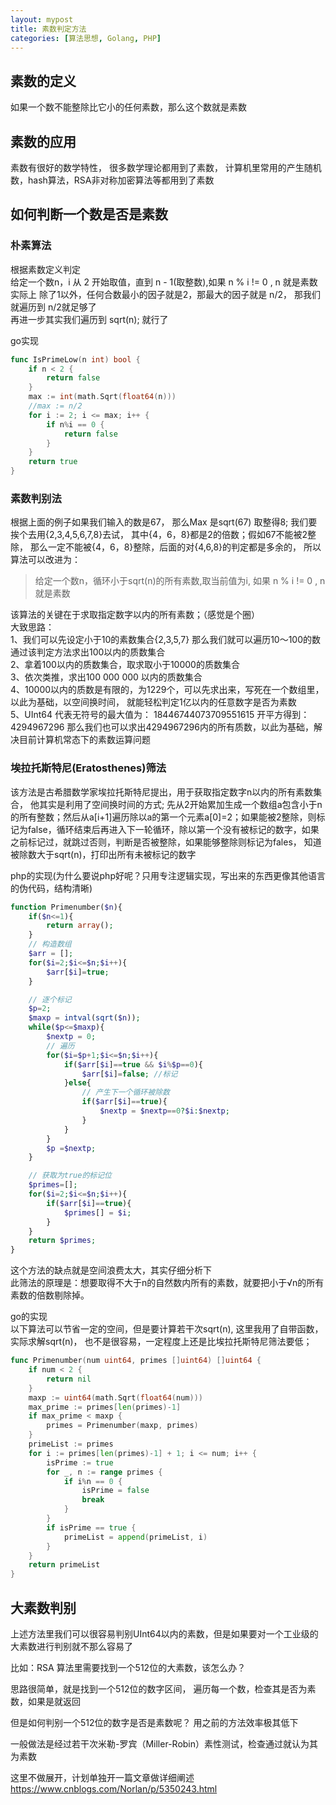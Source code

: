 ```yaml
---
layout: mypost
title: 素数判定方法
categories: [算法思想, Golang, PHP]
---
```


## 素数的定义
如果一个数不能整除比它小的任何素数，那么这个数就是素数

## 素数的应用
素数有很好的数学特性， 很多数学理论都用到了素数， 计算机里常用的产生随机数，hash算法，RSA非对称加密算法等都用到了素数

## 如何判断一个数是否是素数
### 朴素算法
根据素数定义判定  
给定一个数n，i 从 2 开始取值，直到 n - 1(取整数),如果 n % i != 0 , n 就是素数  
实际上 除了1以外，任何合数最小的因子就是2，那最大的因子就是 n/2， 那我们就遍历到 n/2就足够了  
再进一步其实我们遍历到 sqrt(n); 就行了

go实现
````go
func IsPrimeLow(n int) bool {
	if n < 2 {
		return false
	}
	max := int(math.Sqrt(float64(n)))
    //max := n/2
	for i := 2; i <= max; i++ {
		if n%i == 0 {
			return false
		}
	}
	return true
}
````
### 素数判别法  

根据上面的例子如果我们输入的数是67， 那么Max 是sqrt(67) 取整得8; 我们要挨个去用{2,3,4,5,6,7,8}去试， 其中{4，6，8}都是2的倍数；假如67不能被2整除， 那么一定不能被{4，6，8}整除，后面的对{4,6,8}的判定都是多余的， 所以算法可以改进为：  

> 给定一个数n，循环小于sqrt(n)的所有素数,取当前值为i, 如果 n % i != 0 , n 就是素数  

该算法的关键在于求取指定数字以内的所有素数；（感觉是个圈）  
大致思路：  
1、我们可以先设定小于10的素数集合{2,3,5,7} 那么我们就可以遍历10～100的数 通过该判定方法求出100以内的质数集合  
2、拿着100以内的质数集合，取求取小于10000的质数集合  
3、依次类推，求出100 000 000 以内的质数集合  
4、10000以内的质数是有限的，为1229个，可以先求出来，写死在一个数组里，以此为基础，以空间换时间， 就能轻松判定1亿以内的任意数字是否为素数  
5、UInt64 代表无符号的最大值为： 18446744073709551615 开平方得到：4294967296 那么我们也可以求出4294967296内的所有质数，以此为基础，解决目前计算机常态下的素数运算问题

### 埃拉托斯特尼(Eratosthenes)筛法
该方法是古希腊数学家埃拉托斯特尼提出，用于获取指定数字n以内的所有素数集合， 他其实是利用了空间换时间的方式;  先从2开始累加生成一个数组a包含小于n的所有整数；然后从a[i+1]遍历除以a的第一个元素a[0]=2；如果能被2整除，则标记为false，循环结束后再进入下一轮循环，除以第一个没有被标记的数字，如果之前标记过，就跳过否则，判断是否被整除，如果能够整除则标记为fales， 知道被除数大于sqrt(n)，打印出所有未被标记的数字  

php的实现(为什么要说php好呢？只用专注逻辑实现，写出来的东西更像其他语言的伪代码，结构清晰)
````php
function Primenumber($n){
	if($n<=1){
		return array();
	}
    // 构造数组
    $arr = [];
	for($i=2;$i<=$n;$i++){
		$arr[$i]=true;
	}

    // 逐个标记
	$p=2;
    $maxp = intval(sqrt($n));
	while($p<=$maxp){
		$nextp = 0;
        // 遍历
		for($i=$p+1;$i<=$n;$i++){
			if($arr[$i]==true && $i%$p==0){
				$arr[$i]=false; //标记
			}else{
                // 产生下一个循环被除数
				if($arr[$i]==true){
					$nextp = $nextp==0?$i:$nextp;
				}			
			}
		}
		$p =$nextp;
	}

    // 获取为true的标记位
	$primes=[];
	for($i=2;$i<=$n;$i++){
		if($arr[$i]==true){
			$primes[] = $i;
		}
	}
	return $primes;
}
````

这个方法的缺点就是空间浪费太大，其实仔细分析下  
此筛法的原理是：想要取得不大于n的自然数内所有的素数，就要把小于√n的所有素数的倍数剔除掉。

go的实现  
以下算法可以节省一定的空间，但是要计算若干次sqrt(n), 这里我用了自带函数，实际求解sqrt(n)， 也不是很容易，一定程度上还是比埃拉托斯特尼筛法要低； 
````go
func Primenumber(num uint64, primes []uint64) []uint64 {
	if num < 2 {
		return nil
	}
	maxp := uint64(math.Sqrt(float64(num)))
	max_prime := primes[len(primes)-1]
	if max_prime < maxp {
		primes = Primenumber(maxp, primes)
	}
	primeList := primes
	for i := primes[len(primes)-1] + 1; i <= num; i++ {
		isPrime := true
		for _, n := range primes {
			if i%n == 0 {
				isPrime = false
				break
			}
		}
		if isPrime == true {
			primeList = append(primeList, i)
		}
	}
	return primeList
}
````

## 大素数判别
上述方法里我们可以很容易判别UInt64以内的素数，但是如果要对一个工业级的大素数进行判别就不那么容易了

比如：RSA 算法里需要找到一个512位的大素数，该怎么办？  

思路很简单，就是找到一个512位的数字区间， 遍历每一个数，检查其是否为素数，如果是就返回

但是如何判别一个512位的数字是否是素数呢？ 用之前的方法效率极其低下

一般做法是经过若干次米勒-罗宾（Miller-Robin）素性测试，检查通过就认为其为素数

这里不做展开，计划单独开一篇文章做详细阐述
https://www.cnblogs.com/Norlan/p/5350243.html